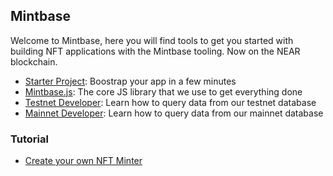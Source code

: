 ## Mintbase 

Welcome to Mintbase, here you will find tools to get you started with building NFT applications with the Mintbase tooling. Now on the NEAR blockchain.

- [Starter Project](https://github.com/mintbase/create-mintbase-app): Boostrap your app in a few minutes
- [Mintbase.js](https://github.com/mintbase/mintbase-js): The core JS library that we use to get everything done
- [Testnet Developer](https://testnet.mintbase.io/developers): Learn how to query data from our testnet database
- [Mainnet Developer](https://www.mintbase.io/developers): Learn how to query data from our mainnet database

### Tutorial 

- [Create your own NFT Minter](https://www.youtube.com/watch?v=0HBIGcAARP8)

<!--

**Here are some ideas to get you started:**

🙋‍♀️ A short introduction - what is your organization all about?
🌈 Contribution guidelines - how can the community get involved?
👩‍💻 Useful resources - where can the community find your docs? Is there anything else the community should know?
🍿 Fun facts - what does your team eat for breakfast?
🧙 Remember, you can do mighty things with the power of [Markdown](https://guides.github.com/features/mastering-markdown/)
-->

